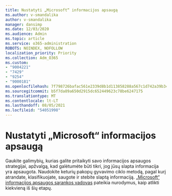 ```yaml
---
title: Nustatyti „Microsoft“ informacijos apsaugą
ms.author: v-smandalika
author: v-smandalika
manager: dansimp
ms.date: 12/03/2020
ms.audience: Admin
ms.topic: article
ms.service: o365-administration
ROBOTS: NOINDEX, NOFOLLOW
localization_priority: Priority
ms.collection: Adm_O365
ms.custom:
- "9004221"
- "7429"
- "9254"
- "9000181"
ms.openlocfilehash: 7f798726bafac561e2339d8b1d113858288a567c1d742a39b34cb86731a68b68
ms.sourcegitcommit: b5f7da89a650d2915dc652449623c78be6247175
ms.translationtype: MT
ms.contentlocale: lt-LT
ms.lasthandoff: 08/05/2021
ms.locfileid: "54051998"
---
```

# <a name="set-up-microsoft-information-protection"></a>Nustatyti „Microsoft“ informacijos apsaugą

Gaukite galimybių, kurias galite pritaikyti savo informacijos apsaugos strategijai, apžvalgą, kad galėtumėte būti tikri, jog jūsų slapta informacija yra apsaugota. Naudokite keturių pakopų gyvavimo ciklo metodą, pagal kurį atrandate, klasifikuojate, saugote ir stebite slaptą informaciją. [„Microsoft“ informacijos apsaugos sąrankos vadovas](https://go.microsoft.com/fwlink/?linkid=2146619) pateikia nurodymus, kaip atlikti kiekvieną iš šių etapų.

